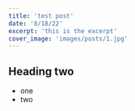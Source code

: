 ```yaml
---
title: 'test post'
date: '8/18/22'
excerpt: 'this is the excerpt'
cover_image: 'images/posts/1.jpg'
---
```


## Heading two

* one
* two

